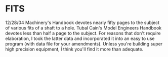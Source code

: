 ﻿# FITS
12/28/04	Machinery's Handbook devotes nearly fifty pages to the subject of various fits of a shaft to a hole. Tubal Cain's Model Engineers Handbook devotes less than half a page to the subject. For reasons that don't require elaboration, I took the latter data and incorporated it into an easy to use program (with data file for your amendments). Unless you're building super high precision equipment, I think you'll find it more than adequate.

